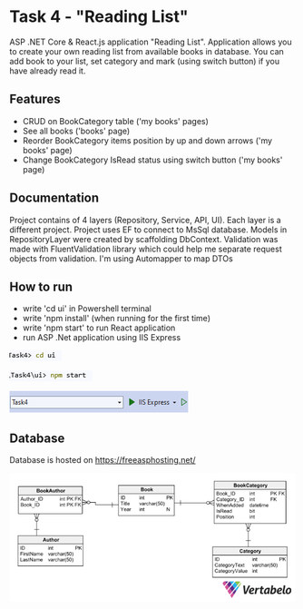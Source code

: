 # Task 4 - "Reading List"

ASP .NET Core & React.js application "Reading List". 
Application allows you to create your own reading list from available books in database. 
You can add book to your list, set category and mark (using switch button) if you have already read it.




## Features

- CRUD on BookCategory table ('my books' pages)
- See all books ('books' page)
- Reorder BookCategory items position by up and down arrows ('my books' page)
- Change BookCategory IsRead status using switch button ('my books' page)

## Documentation

Project contains of 4 layers (Repository, Service, API, UI). 
Each layer is a different project. Project uses EF to connect to MsSql database. 
Models in RepositoryLayer were created by scaffolding DbContext. 
Validation was made with FluentValidation library which could help me separate request objects from validation.
I'm using Automapper to map DTOs


## How to run

- write 'cd ui' in Powershell terminal
- write 'npm install' (when running for the first time) 
- write 'npm start' to run React application
- run ASP .Net application using IIS Express

![first step](https://github.com/MichalOstrowskiSolbeg/Task4/blob/main/screenshot1.png?raw=true)

![second step](https://github.com/MichalOstrowskiSolbeg/Task4/blob/main/screenshot2.png?raw=true)

![third step](https://github.com/MichalOstrowskiSolbeg/Task4/blob/main/screenshot3.png?raw=true)
## Database

Database is hosted on https://freeasphosting.net/

![Database](https://github.com/MichalOstrowskiSolbeg/Task4/blob/main/Task4-DBstructure.png?raw=true)

